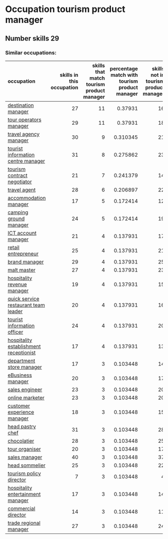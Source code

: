 # Occupation tourism product manager
## Number skills 29
### Similar occupations:
| occupation                                                                          |   skills in this occupation |   skills that match tourism product manager |   percentage match with tourism product manager |   skills not in tourism product manager |
|:------------------------------------------------------------------------------------|----------------------------:|--------------------------------------------:|------------------------------------------------:|----------------------------------------:|
| [destination manager](destination_manager.md)                                       |                          27 |                                          11 |                                        0.37931  |                                      16 |
| [tour operators manager](tour_operators_manager.md)                                 |                          29 |                                          11 |                                        0.37931  |                                      18 |
| [travel agency manager](travel_agency_manager.md)                                   |                          30 |                                           9 |                                        0.310345 |                                      21 |
| [tourist information centre manager](tourist_information_centre_manager.md)         |                          31 |                                           8 |                                        0.275862 |                                      23 |
| [tourism contract negotiator](tourism_contract_negotiator.md)                       |                          21 |                                           7 |                                        0.241379 |                                      14 |
| [travel agent](travel_agent.md)                                                     |                          28 |                                           6 |                                        0.206897 |                                      22 |
| [accommodation manager](accommodation_manager.md)                                   |                          17 |                                           5 |                                        0.172414 |                                      12 |
| [camping ground manager](camping_ground_manager.md)                                 |                          24 |                                           5 |                                        0.172414 |                                      19 |
| [ICT account manager](ICT_account_manager.md)                                       |                          21 |                                           4 |                                        0.137931 |                                      17 |
| [retail entrepreneur](retail_entrepreneur.md)                                       |                          25 |                                           4 |                                        0.137931 |                                      21 |
| [brand manager](brand_manager.md)                                                   |                          29 |                                           4 |                                        0.137931 |                                      25 |
| [malt master](malt_master.md)                                                       |                          27 |                                           4 |                                        0.137931 |                                      23 |
| [hospitality revenue manager](hospitality_revenue_manager.md)                       |                          19 |                                           4 |                                        0.137931 |                                      15 |
| [quick service restaurant team leader](quick_service_restaurant_team_leader.md)     |                          20 |                                           4 |                                        0.137931 |                                      16 |
| [tourist information officer](tourist_information_officer.md)                       |                          24 |                                           4 |                                        0.137931 |                                      20 |
| [hospitality establishment receptionist](hospitality_establishment_receptionist.md) |                          17 |                                           4 |                                        0.137931 |                                      13 |
| [department store manager](department_store_manager.md)                             |                          17 |                                           3 |                                        0.103448 |                                      14 |
| [eBusiness manager](eBusiness_manager.md)                                           |                          20 |                                           3 |                                        0.103448 |                                      17 |
| [sales engineer](sales_engineer.md)                                                 |                          23 |                                           3 |                                        0.103448 |                                      20 |
| [online marketer](online_marketer.md)                                               |                          23 |                                           3 |                                        0.103448 |                                      20 |
| [customer experience manager](customer_experience_manager.md)                       |                          18 |                                           3 |                                        0.103448 |                                      15 |
| [head pastry chef](head_pastry_chef.md)                                             |                          31 |                                           3 |                                        0.103448 |                                      28 |
| [chocolatier](chocolatier.md)                                                       |                          28 |                                           3 |                                        0.103448 |                                      25 |
| [tour organiser](tour_organiser.md)                                                 |                          20 |                                           3 |                                        0.103448 |                                      17 |
| [sales manager](sales_manager.md)                                                   |                          40 |                                           3 |                                        0.103448 |                                      37 |
| [head sommelier](head_sommelier.md)                                                 |                          25 |                                           3 |                                        0.103448 |                                      22 |
| [tourism policy director](tourism_policy_director.md)                               |                           7 |                                           3 |                                        0.103448 |                                       4 |
| [hospitality entertainment manager](hospitality_entertainment_manager.md)           |                          17 |                                           3 |                                        0.103448 |                                      14 |
| [commercial director](commercial_director.md)                                       |                          14 |                                           3 |                                        0.103448 |                                      11 |
| [trade regional manager](trade_regional_manager.md)                                 |                          27 |                                           3 |                                        0.103448 |                                      24 |
